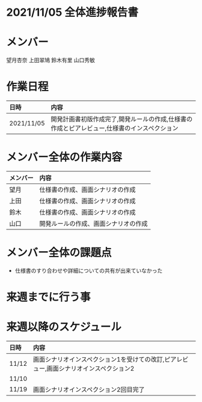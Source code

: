 # 2021/11/05 全体進捗報告書

# メンバー
望月杏奈
上田翠鳩
鈴木有里
山口秀敏

# 作業日程
|日時|内容|
|:--|:--|
|2021/11/05|開発計画書初版作成完了,開発ルールの作成,仕様書の作成とピアレビュー,仕様書のインスペクション|

# メンバー全体の作業内容
|メンバー|内容|
|:--|:--|
|望月|仕様書の作成、画面シナリオの作成|
|上田|仕様書の作成、画面シナリオの作成|
|鈴木|仕様書の作成、画面シナリオの作成|
|山口|開発ルールの作成、画面シナリオの作成|

# メンバー全体の課題点
 - 仕様書のすり合わせや詳細についての共有が出来ていなかった

# 来週までに行う事

# 来週以降のスケジュール
|日時|内容|
|:--|:--|
|11/12|画面シナリオインスペクション1を受けての改訂,ピアレビュー,画面シナリオインスペクション2|
|11/10||
|11/19|画面シナリオインスペクション2回目完了|